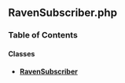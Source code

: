 


## RavenSubscriber.php











### Table of Contents




#### Classes
- **[RavenSubscriber](../classes/Drupal-contrib-tracker-EventSubscriber-RavenSubscriber.md)**














